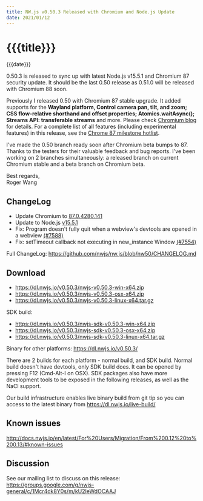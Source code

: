 ```yaml
---
title: NW.js v0.50.3 Released with Chromium and Node.js Update
date: 2021/01/12
---
```

# {{{title}}}
{{{date}}}

0.50.3 is released to sync up with latest Node.js v15.5.1 and Chromium 87 security update. It should be the last 0.50 release as 0.51.0 will be released with Chromium 88 soon.

Previously I released 0.50 with Chromium 87 stable upgrade. It added supports for the **Wayland platform, Control camera pan, tilt, and zoom; CSS flow-relative shorthand and offset properties; Atomics.waitAsync(); Streams API: transferable streams** and more. Please check [Chromium blog](https://blog.chromium.org/2020/10/chrome-87-beta-webauthn-in-devtools.html) for details. For a complete list of all features (including experimental features) in this release, see the [Chrome 87 milestone hotlist](https://www.chromestatus.com/features#milestone=87).

I've made the 0.50 branch ready soon after Chromium beta bumps to 87. Thanks to the testers for their valuable feedback and bug reports. I've been working on 2 branches simultaneously: a released branch on current Chromium stable and a beta branch on Chromium beta.

Best regards,  
Roger Wang

## ChangeLog

- Update Chromium to [87.0.4280.141](https://chromereleases.googleblog.com/2021/01/stable-channel-update-for-desktop.html)
- Update to Node.js [v15.5.1](https://nodejs.org/en/blog/release/v15.5.1/)
- Fix: Program doesn't fully quit when a webview's devtools are opened in a webview [(#7588)](https://github.com/nwjs/nw.js/issues/7588)
- Fix: setTimeout callback not executing in new_instance Window [(#7554)](https://github.com/nwjs/nw.js/issues/7554)

Full ChangeLog: https://github.com/nwjs/nw.js/blob/nw50/CHANGELOG.md

## Download 

* https://dl.nwjs.io/v0.50.3/nwjs-v0.50.3-win-x64.zip 
* https://dl.nwjs.io/v0.50.3/nwjs-v0.50.3-osx-x64.zip 
* https://dl.nwjs.io/v0.50.3/nwjs-v0.50.3-linux-x64.tar.gz 

SDK build: 
* https://dl.nwjs.io/v0.50.3/nwjs-sdk-v0.50.3-win-x64.zip 
* https://dl.nwjs.io/v0.50.3/nwjs-sdk-v0.50.3-osx-x64.zip 
* https://dl.nwjs.io/v0.50.3/nwjs-sdk-v0.50.3-linux-x64.tar.gz 

Binary for other platforms: https://dl.nwjs.io/v0.50.3/ 

There are 2 builds for each platform - normal build, and SDK build. Normal build doesn't have devtools, only SDK build does. lt can be opened by pressing F12 (Cmd-Alt-I on OSX). SDK packages also have more development tools to be exposed in the following releases, as well as the NaCl support.

Our build infrastructure enables live binary build from git tip so you can access to the latest binary from https://dl.nwjs.io/live-build/ 

## Known issues 

http://docs.nwjs.io/en/latest/For%20Users/Migration/From%200.12%20to%200.13/#known-issues

## Discussion

See our mailing list to discuss on this release: https://groups.google.com/g/nwjs-general/c/1Mcr4dk8Y0s/m/kU2IeWdOCAAJ
